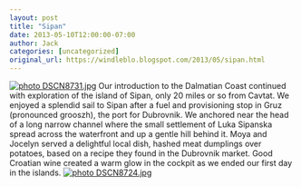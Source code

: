 ```yaml
---
layout: post
title: "Sipan"
date: 2013-05-10T12:00:00-07:00
author: Jack
categories: [uncategorized]
original_url: https://windleblo.blogspot.com/2013/05/sipan.html
---
```


[![ photo DSCN8731.jpg](https://lh3.googleusercontent.com/blogger_img_proxy/AEn0k_uon6S8F6kFRW-mC29xWYwMeSfeFne2RhQu8ReDOTlEsBqVA3OWlunMsSOzgFRz47l_r-rqmb8iVmwxYnbvAnPaN4GOoXKU55HviBRvUBYHJT7Qrti9RCYzZrRy9EwmzodZM9Ms4b_600Qiy5M=s0-d)](http://s373.photobucket.com/user/windleblo/media/Croatia/DSCN8731.jpg.html) Our introduction to the Dalmatian Coast continued with exploration of the island of Sipan, only 20 miles or so from Cavtat. We enjoyed a splendid sail to Sipan after a fuel and provisioning stop in Gruz (pronounced grooszh), the port for Dubrovnik. We anchored near the head of a long narrow channel where the small settlement of Luka Sipanska spread across the waterfront and up a gentle hill behind it. Moya and Jocelyn served a delightful local dish, hashed meat dumplings over potatoes, based on a  recipe they found in the Dubrovnik market. Good Croatian wine created a warm glow in the cockpit as we ended our first day in the islands. [![ photo DSCN8724.jpg](https://lh3.googleusercontent.com/blogger_img_proxy/AEn0k_sP-EIaOFWeMzxBqwHM4ekbI4KyADAdLQPZvWMBRjBtI9TpHIwwclmYFt-4il2YPW945vlrUX-B-zH8mAy14Z4yWBidYqSRo2VAi8ozc6BwEWW78HLsgRywLGLdLzpwtLFze_1SeCV8PEk7HaQk=s0-d)](http://s373.photobucket.com/user/windleblo/media/Croatia/DSCN8724.jpg.html)